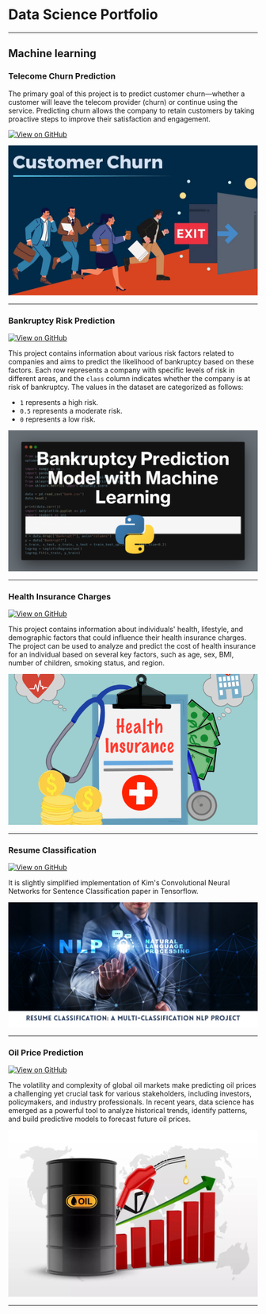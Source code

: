# Data Science Portfolio
---
## Machine learning

### Telecome Churn Prediction

The primary goal of this project is to predict customer churn—whether a customer will leave the telecom provider (churn) or continue using the service. Predicting churn allows the company to retain customers by taking proactive steps to improve their satisfaction and engagement.

[![View on GitHub](https://img.shields.io/badge/GitHub-View_on_GitHub-blue?logo=GitHub)](https://github.com/SpidY21/Telecome_churn_prediction)

<center><img src="image/telecome.webp"/></center>

---
### Bankruptcy Risk Prediction

[![View on GitHub](https://img.shields.io/badge/GitHub-View_on_GitHub-blue?logo=GitHub)](https://github.com/SpidY21/Bankruptcy)

This project contains information about various risk factors related to companies and aims to predict the likelihood of bankruptcy based on these factors. Each row represents a company with specific levels of risk in different areas, and the `class` column indicates whether the company is at risk of bankruptcy. The values in the dataset are categorized as follows:

- `1` represents a high risk.
- `0.5` represents a moderate risk.
- `0` represents a low risk.

<center><img src="image/Bankruptcy.webp"/></center>

---
### Health Insurance Charges

[![View on GitHub](https://img.shields.io/badge/GitHub-View_on_GitHub-blue?logo=GitHub)](https://github.com/SpidY21/Medical_Cost_Prediction)

This project contains information about individuals' health, lifestyle, and demographic factors that could influence their health insurance charges. The project can be used to analyze and predict the cost of health insurance for an individual based on several key factors, such as age, sex, BMI, number of children, smoking status, and region.

<center><img src="image/health.png"/></center>

---
### Resume Classification

[![View on GitHub](https://img.shields.io/badge/GitHub-View_on_GitHub-blue?logo=GitHub)](https://github.com/sajankedia/cnn-text-classification-tf#readme)

It is slightly simplified implementation of Kim's Convolutional Neural Networks for Sentence Classification paper in Tensorflow.

<center><img src="image/resume.png"/></center>

---
### Oil Price Prediction

[![View on GitHub](https://img.shields.io/badge/GitHub-View_on_GitHub-blue?logo=GitHub)](https://github.com/SpidY21/Oil-Price-Prediction)

The volatility and complexity of global oil markets make predicting oil prices a challenging yet crucial task for various stakeholders, including investors, policymakers, and industry professionals. In recent years, data science has emerged as a powerful tool to analyze historical trends, identify patterns, and build predictive models to forecast future oil prices.

<center><img src="image/oil.png"/></center>

---




